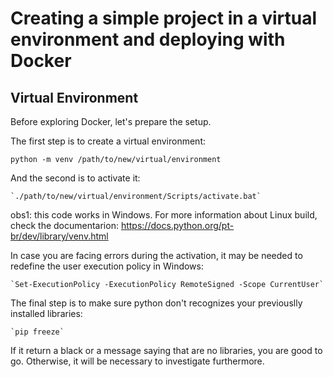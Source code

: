 # Creating a simple project in a virtual environment and deploying with Docker

## Virtual Environment

Before exploring Docker, let's prepare the setup.

The first step is to create a virtual environment:

    python -m venv /path/to/new/virtual/environment

And the second is to activate it:

    `./path/to/new/virtual/environment/Scripts/activate.bat`

obs1: this code works in Windows. For more information about Linux build, check the documentarion: https://docs.python.org/pt-br/dev/library/venv.html

In case you are facing errors during the activation, it may be needed to redefine the user execution policy in Windows:

    `Set-ExecutionPolicy -ExecutionPolicy RemoteSigned -Scope CurrentUser`

The final step is to make sure python don't recognizes your previouslly installed libraries:

    `pip freeze`

If it return a black or a message saying that are no libraries, you are good to go. Otherwise, it will be necessary to investigate furthermore.
 

